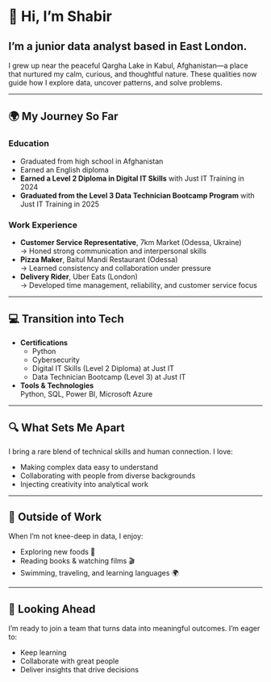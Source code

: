 # 👋 Hi, I’m Shabir

## I’m a junior data analyst based in East London.  
I grew up near the peaceful Qargha Lake in Kabul, Afghanistan—a place that nurtured my calm, curious, and thoughtful nature. These qualities now guide how I explore data, uncover patterns, and solve problems.

---

## 🌍 My Journey So Far

### Education
- Graduated from high school in Afghanistan  
- Earned an English diploma  
- **Earned a Level 2 Diploma in Digital IT Skills** with Just IT Training in 2024  
- **Graduated from the Level 3 Data Technician Bootcamp Program** with Just IT Training in 2025  

### Work Experience
- **Customer Service Representative**, 7km Market (Odessa, Ukraine)  
  → Honed strong communication and interpersonal skills  
- **Pizza Maker**, Baitul Mandi Restaurant (Odessa)  
  → Learned consistency and collaboration under pressure  
- **Delivery Rider**, Uber Eats (London)  
  → Developed time management, reliability, and customer service focus  

---

## 💻 Transition into Tech

- **Certifications**  
  - Python  
  - Cybersecurity  
  - Digital IT Skills (Level 2 Diploma) at Just IT 
  - Data Technician Bootcamp (Level 3) at Just IT  
- **Tools & Technologies**  
  Python, SQL, Power BI, Microsoft Azure  

---

## 🔍 What Sets Me Apart

I bring a rare blend of technical skills and human connection. I love:
- Making complex data easy to understand  
- Collaborating with people from diverse backgrounds  
- Injecting creativity into analytical work  

---

## 🎨 Outside of Work

When I’m not knee-deep in data, I enjoy:
- Exploring new foods 🍱  
- Reading books & watching films 🎬  
- Swimming, traveling, and learning languages 🌍  

---

## 🚀 Looking Ahead

I’m ready to join a team that turns data into meaningful outcomes. I’m eager to:
- Keep learning  
- Collaborate with great people  
- Deliver insights that drive decisions
